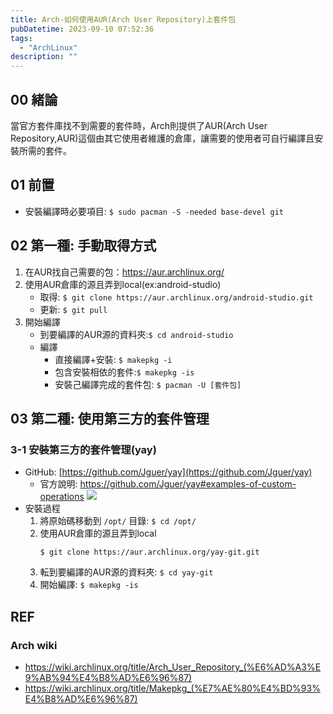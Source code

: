 ```yaml
---
title: Arch-如何使用AUR(Arch User Repository)上套件包
pubDatetime: 2023-09-10 07:52:36
tags:
  - "ArchLinux"
description: ""
---
```


## 00 緒論

當官方套件庫找不到需要的套件時，Arch則提供了AUR(Arch User
Repository,AUR)這個由其它使用者維護的倉庫，讓需要的使用者可自行編譯且安裝所需的套件。

<!--more-->

## 01 前置

- 安裝編譯時必要項目: `$ sudo pacman -S -needed base-devel git`

## 02 第一種: 手動取得方式

1. 在AUR找自己需要的包：https://aur.archlinux.org/
2. 使用AUR倉庫的源且弄到local(ex:android-studio)
   - 取得: `$ git clone https://aur.archlinux.org/android-studio.git`
   - 更新: `$ git pull`
3. 開始編譯
   - 到要編譯的AUR源的資料夾:`$ cd android-studio`
   - 編譯
     - 直接編譯+安裝: `$ makepkg -i`
     - 包含安裝相依的套件:`$ makepkg -is`
     - 安裝己編譯完成的套件包: `$ pacman -U [套件包]`

## 03 第二種: 使用第三方的套件管理

### 3-1 安裝第三方的套件管理(yay)

- GitHub: [https://github.com/Jguer/yay](https://github.com/Jguer/yay)
  - 官方說明: https://github.com/Jguer/yay#examples-of-custom-operations
    ![](https://i.imgur.com/HyTR9NJ.png)
- 安裝過程
  1. 將原始碼移動到 `/opt/` 目錄: `$ cd /opt/`
  2. 使用AUR倉庫的源且弄到local
     ```
     $ git clone https://aur.archlinux.org/yay-git.git
     ```
  3. 転到要編譯的AUR源的資料夾: `$ cd yay-git`
  4. 開始編譯: `$ makepkg -is`

## REF

### Arch wiki

- https://wiki.archlinux.org/title/Arch_User_Repository_(%E6%AD%A3%E9%AB%94%E4%B8%AD%E6%96%87)
- https://wiki.archlinux.org/title/Makepkg_(%E7%AE%80%E4%BD%93%E4%B8%AD%E6%96%87)
